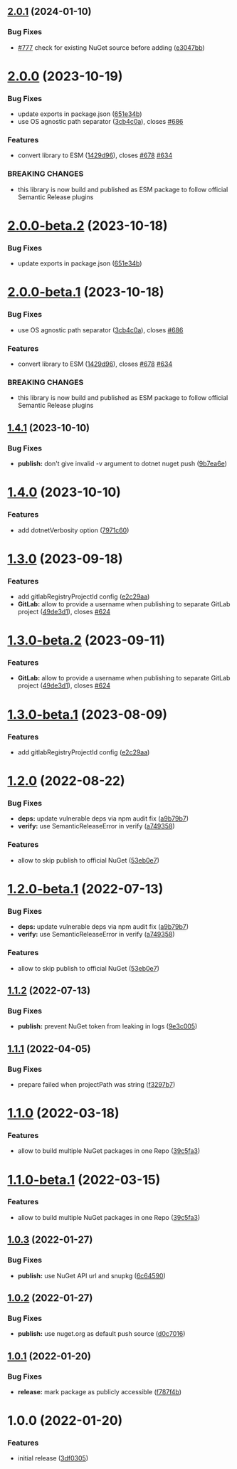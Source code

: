 ## [2.0.1](https://github.com/droidsolutions/semantic-release-nuget/compare/v2.0.0...v2.0.1) (2024-01-10)


### Bug Fixes

* [#777](https://github.com/droidsolutions/semantic-release-nuget/issues/777) check for existing NuGet source before adding ([e3047bb](https://github.com/droidsolutions/semantic-release-nuget/commit/e3047bb3b0d84a69a36524d6a36b4d9959478f66))

# [2.0.0](https://github.com/droidsolutions/semantic-release-nuget/compare/v1.4.1...v2.0.0) (2023-10-19)


### Bug Fixes

* update exports in package.json ([651e34b](https://github.com/droidsolutions/semantic-release-nuget/commit/651e34bafe2ed7c6a9f525b2f771fc0ad907eab1))
* use OS agnostic path separator ([3cb4c0a](https://github.com/droidsolutions/semantic-release-nuget/commit/3cb4c0a40e65afa3bcc98dd703f20252e19fd62a)), closes [#686](https://github.com/droidsolutions/semantic-release-nuget/issues/686)


### Features

* convert library to ESM ([1429d96](https://github.com/droidsolutions/semantic-release-nuget/commit/1429d96997d3ae6ae32dec3173b328af13aa9ae6)), closes [#678](https://github.com/droidsolutions/semantic-release-nuget/issues/678) [#634](https://github.com/droidsolutions/semantic-release-nuget/issues/634)


### BREAKING CHANGES

* this library is now build and published as ESM package to follow official Semantic
Release plugins

# [2.0.0-beta.2](https://github.com/droidsolutions/semantic-release-nuget/compare/v2.0.0-beta.1...v2.0.0-beta.2) (2023-10-18)


### Bug Fixes

* update exports in package.json ([651e34b](https://github.com/droidsolutions/semantic-release-nuget/commit/651e34bafe2ed7c6a9f525b2f771fc0ad907eab1))

# [2.0.0-beta.1](https://github.com/droidsolutions/semantic-release-nuget/compare/v1.4.1...v2.0.0-beta.1) (2023-10-18)


### Bug Fixes

* use OS agnostic path separator ([3cb4c0a](https://github.com/droidsolutions/semantic-release-nuget/commit/3cb4c0a40e65afa3bcc98dd703f20252e19fd62a)), closes [#686](https://github.com/droidsolutions/semantic-release-nuget/issues/686)


### Features

* convert library to ESM ([1429d96](https://github.com/droidsolutions/semantic-release-nuget/commit/1429d96997d3ae6ae32dec3173b328af13aa9ae6)), closes [#678](https://github.com/droidsolutions/semantic-release-nuget/issues/678) [#634](https://github.com/droidsolutions/semantic-release-nuget/issues/634)


### BREAKING CHANGES

* this library is now build and published as ESM package to follow official Semantic
Release plugins

## [1.4.1](https://github.com/droidsolutions/semantic-release-nuget/compare/v1.4.0...v1.4.1) (2023-10-10)


### Bug Fixes

* **publish:** don't give invalid -v argument to dotnet nuget push ([9b7ea6e](https://github.com/droidsolutions/semantic-release-nuget/commit/9b7ea6e6f7ea0cb4e9157107724d3b91c7fd4e51))

# [1.4.0](https://github.com/droidsolutions/semantic-release-nuget/compare/v1.3.0...v1.4.0) (2023-10-10)


### Features

* add dotnetVerbosity option ([7971c60](https://github.com/droidsolutions/semantic-release-nuget/commit/7971c60f540fd9c9ede05c35d22ca72294972720))

# [1.3.0](https://github.com/droidsolutions/semantic-release-nuget/compare/v1.2.0...v1.3.0) (2023-09-18)


### Features

* add gitlabRegistryProjectId config ([e2c29aa](https://github.com/droidsolutions/semantic-release-nuget/commit/e2c29aa4e9ebf486ece0bf079ff80ca4112a8696))
* **GitLab:** allow to provide a username when publishing to separate GitLab project ([49de3d1](https://github.com/droidsolutions/semantic-release-nuget/commit/49de3d18df6eb5d0f792681e843cc5d939152ae2)), closes [#624](https://github.com/droidsolutions/semantic-release-nuget/issues/624)

# [1.3.0-beta.2](https://github.com/droidsolutions/semantic-release-nuget/compare/v1.3.0-beta.1...v1.3.0-beta.2) (2023-09-11)


### Features

* **GitLab:** allow to provide a username when publishing to separate GitLab project ([49de3d1](https://github.com/droidsolutions/semantic-release-nuget/commit/49de3d18df6eb5d0f792681e843cc5d939152ae2)), closes [#624](https://github.com/droidsolutions/semantic-release-nuget/issues/624)

# [1.3.0-beta.1](https://github.com/droidsolutions/semantic-release-nuget/compare/v1.2.0...v1.3.0-beta.1) (2023-08-09)


### Features

* add gitlabRegistryProjectId config ([e2c29aa](https://github.com/droidsolutions/semantic-release-nuget/commit/e2c29aa4e9ebf486ece0bf079ff80ca4112a8696))

# [1.2.0](https://github.com/droidsolutions/semantic-release-nuget/compare/v1.1.2...v1.2.0) (2022-08-22)


### Bug Fixes

* **deps:** update vulnerable deps via npm audit fix ([a9b79b7](https://github.com/droidsolutions/semantic-release-nuget/commit/a9b79b707a8452b9b6ebef55893827aa0d6270f4))
* **verify:** use SemanticReleaseError in verify ([a749358](https://github.com/droidsolutions/semantic-release-nuget/commit/a7493581492a904bf80e14e422ddf1642efea6fd))


### Features

* allow to skip publish to official NuGet ([53eb0e7](https://github.com/droidsolutions/semantic-release-nuget/commit/53eb0e7ad6cd22afe65e401f976c07ab2c438e90))

# [1.2.0-beta.1](https://github.com/droidsolutions/semantic-release-nuget/compare/v1.1.2...v1.2.0-beta.1) (2022-07-13)


### Bug Fixes

* **deps:** update vulnerable deps via npm audit fix ([a9b79b7](https://github.com/droidsolutions/semantic-release-nuget/commit/a9b79b707a8452b9b6ebef55893827aa0d6270f4))
* **verify:** use SemanticReleaseError in verify ([a749358](https://github.com/droidsolutions/semantic-release-nuget/commit/a7493581492a904bf80e14e422ddf1642efea6fd))


### Features

* allow to skip publish to official NuGet ([53eb0e7](https://github.com/droidsolutions/semantic-release-nuget/commit/53eb0e7ad6cd22afe65e401f976c07ab2c438e90))

## [1.1.2](https://github.com/droidsolutions/semantic-release-nuget/compare/v1.1.1...v1.1.2) (2022-07-13)

### Bug Fixes

- **publish:** prevent NuGet token from leaking in logs ([9e3c005](https://github.com/droidsolutions/semantic-release-nuget/commit/9e3c0052963cc67c33df20803d83dc5e0e7da5ad))

## [1.1.1](https://github.com/droidsolutions/semantic-release-nuget/compare/v1.1.0...v1.1.1) (2022-04-05)

### Bug Fixes

- prepare failed when projectPath was string ([f3297b7](https://github.com/droidsolutions/semantic-release-nuget/commit/f3297b74e694e2fe89f0875bbeb0d409fc2fb5a8))

# [1.1.0](https://github.com/droidsolutions/semantic-release-nuget/compare/v1.0.3...v1.1.0) (2022-03-18)

### Features

- allow to build multiple NuGet packages in one Repo ([39c5fa3](https://github.com/droidsolutions/semantic-release-nuget/commit/39c5fa39021b6d4c3ecfdf1a7e636c605a20f7a8))

# [1.1.0-beta.1](https://github.com/droidsolutions/semantic-release-nuget/compare/v1.0.3...v1.1.0-beta.1) (2022-03-15)

### Features

- allow to build multiple NuGet packages in one Repo ([39c5fa3](https://github.com/droidsolutions/semantic-release-nuget/commit/39c5fa39021b6d4c3ecfdf1a7e636c605a20f7a8))

## [1.0.3](https://github.com/droidsolutions/semantic-release-nuget/compare/v1.0.2...v1.0.3) (2022-01-27)

### Bug Fixes

- **publish:** use NuGet API url and snupkg ([6c64590](https://github.com/droidsolutions/semantic-release-nuget/commit/6c64590d6cdb02048b91bc11f03c81cacf81a6a5))

## [1.0.2](https://github.com/droidsolutions/semantic-release-nuget/compare/v1.0.1...v1.0.2) (2022-01-27)

### Bug Fixes

- **publish:** use nuget.org as default push source ([d0c7016](https://github.com/droidsolutions/semantic-release-nuget/commit/d0c7016c112d1891ef900dc3efe0b6f7f8b9d28d))

## [1.0.1](https://github.com/droidsolutions/semantic-release-nuget/compare/v1.0.0...v1.0.1) (2022-01-20)

### Bug Fixes

- **release:** mark package as publicly accessible ([f787f4b](https://github.com/droidsolutions/semantic-release-nuget/commit/f787f4bf7b7429fa67d80006022e38cef6da08b0))

# 1.0.0 (2022-01-20)

### Features

- initial release ([3df0305](https://github.com/droidsolutions/semantic-release-nuget/commit/3df0305eb8c336d804784f816ff2fd2a6127d8f7))
